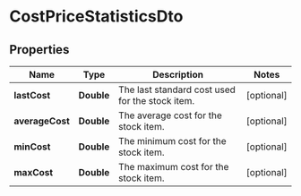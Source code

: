 
# CostPriceStatisticsDto

## Properties
Name | Type | Description | Notes
------------ | ------------- | ------------- | -------------
**lastCost** | **Double** | The last standard cost used for the stock item. |  [optional]
**averageCost** | **Double** | The average cost for the stock item. |  [optional]
**minCost** | **Double** | The minimum cost for the stock item. |  [optional]
**maxCost** | **Double** | The maximum cost for the stock item. |  [optional]



